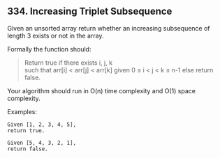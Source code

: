 ## 334. Increasing Triplet Subsequence 

 Given an unsorted array return whether an increasing subsequence of length 3 exists or not in the array.

Formally the function should:

>    Return true if there exists i, j, k  
    such that arr[i] < arr[j] < arr[k] given 0 ≤ i < j < k ≤ n-1 else return false. 

Your algorithm should run in O(n) time complexity and O(1) space complexity.

Examples:

```
Given [1, 2, 3, 4, 5],
return true.

Given [5, 4, 3, 2, 1],
return false. 
```